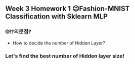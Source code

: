 ## Week 3 Homework 1 😉Fashion-MNIST Classification with Sklearn MLP

### 🙄⁉의문점?
- How to decide the number of Hidden Layer?



### Let's find the best number of Hidden layer size!




